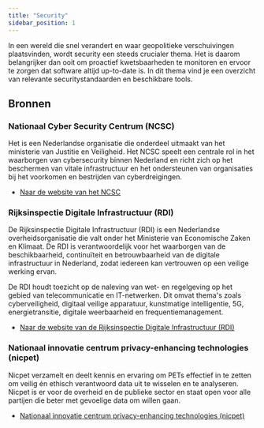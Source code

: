```yaml
---
title: "Security"
sidebar_position: 1
---
```


In een wereld die snel verandert en waar geopolitieke verschuivingen plaatsvinden, wordt security een steeds crucialer thema. Het is daarom belangrijker dan ooit om proactief kwetsbaarheden te monitoren en ervoor te zorgen dat software altijd up-to-date is. In dit thema vind je een overzicht van relevante securitystandaarden en beschikbare tools.

## Bronnen

### Nationaal Cyber Security Centrum (NCSC)

Het  is een Nederlandse organisatie die onderdeel uitmaakt van het ministerie van Justitie en Veiligheid. Het NCSC speelt een centrale rol in het waarborgen van cybersecurity binnen Nederland en richt zich op het beschermen van vitale infrastructuur en het ondersteunen van organisaties bij het voorkomen en bestrijden van cyberdreigingen.

- [Naar de website van het NCSC](https://www.ncsc.nl/)

### Rijksinspectie Digitale Infrastructuur (RDI)

De Rijksinspectie Digitale Infrastructuur (RDI) is een Nederlandse overheidsorganisatie die valt onder het Ministerie van Economische Zaken en Klimaat. De RDI is verantwoordelijk voor het waarborgen van de beschikbaarheid, continuïteit en betrouwbaarheid van de digitale infrastructuur in Nederland, zodat iedereen kan vertrouwen op een veilige werking ervan.

De RDI houdt toezicht op de naleving van wet- en regelgeving op het gebied van telecommunicatie en IT-netwerken. Dit omvat thema's zoals cyberveiligheid, digitaal veilige apparatuur, kunstmatige intelligentie, 5G, energietransitie, digitale weerbaarheid en frequentiemanagement.

- [Naar de website van de Rijksinspectie Digitale Infrastructuur (RDI)](https://rdi.nl)

### Nationaal innovatie centrum privacy-enhancing technologies (nicpet) 

Nicpet verzamelt en deelt kennis en ervaring om PETs effectief in te zetten om veilig én ethisch verantwoord data uit te wisselen en te analyseren. Nicpet is er voor de overheid en de publieke sector en staat open voor alle partijen die beter met gevoelige data om willen gaan.


- [Nationaal innovatie centrum privacy-enhancing technologies (nicpet)](https://nicpet.nl)